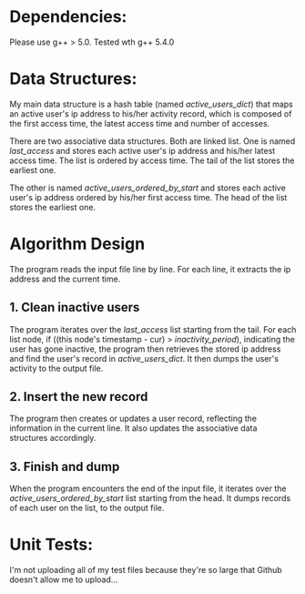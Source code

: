 # Dependencies:
Please use g++ > 5.0. Tested wth g++ 5.4.0

# Data Structures:
My main data structure is a hash table (named *active_users_dict*) that maps an active user's ip address
to his/her activity record, which is composed of the first access time, the latest access time and number of accesses.

There are two associative data structures. Both are linked list. One is named *last_access* and stores
each active user's ip address and his/her latest access time. The list is ordered by access time.
The tail of the list stores the earliest one.

The other is named *active_users_ordered_by_start* and stores each active user's ip address ordered
by his/her first access time. The head of the list stores the earliest one.

# Algorithm Design
The program reads the input file line by line. For each line, it extracts the ip address and the current time.

## 1. Clean inactive users
The program iterates over the *last_access* list starting from the tail.
For each list node, if ((this node's timestamp - cur) > *inactivity_period*), indicating the user has gone inactive,
the program then retrieves the stored ip address and find the user's record in *active_users_dict*. It then
dumps the user's activity to the output file.

## 2. Insert the new record
The program then creates or updates a user record, reflecting the information in the current line. It also updates
the associative data structures accordingly.

## 3. Finish and dump
When the program encounters the end of the input file, it iterates over the *active_users_ordered_by_start* list
starting from the head. It dumps records of each user on the list, to the output file.

# Unit Tests:
I'm not uploading all of my test files because they're so large that Github doesn't allow me to upload...

